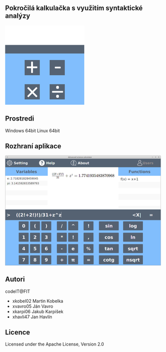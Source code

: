 Pokročilá kalkulačka s využitím syntaktické analýzy
---------------------------------------------------
![Screenshot](./icon.png)

Prostredi
---------

Windows 64bit
Linux 64bit

Rozhraní aplikace
-----------------
![Screenshot](./screenshot.png)


Autori
------
codeIT@FIT
- xkobel02 Martin Kobelka 
- xvavro05 Ján Vavro
- xkarpi06 Jakub Karpíšek 
- xhavli47 Jan Havlín 

Licence
-------

Licensed under the Apache License, Version 2.0
